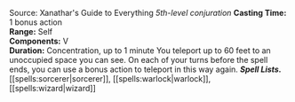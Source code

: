 Source: Xanathar's Guide to Everything
*5th-level conjuration*
**Casting Time:** 1 bonus action  
**Range:** Self  
**Components:** V  
**Duration:** Concentration, up to 1 minute
You teleport up to 60 feet to an unoccupied space you can see. On each of your turns before the spell ends, you can use a bonus action to teleport in this way again.
***Spell Lists.*** [[spells:sorcerer|sorcerer]], [[spells:warlock|warlock]], [[spells:wizard|wizard]]